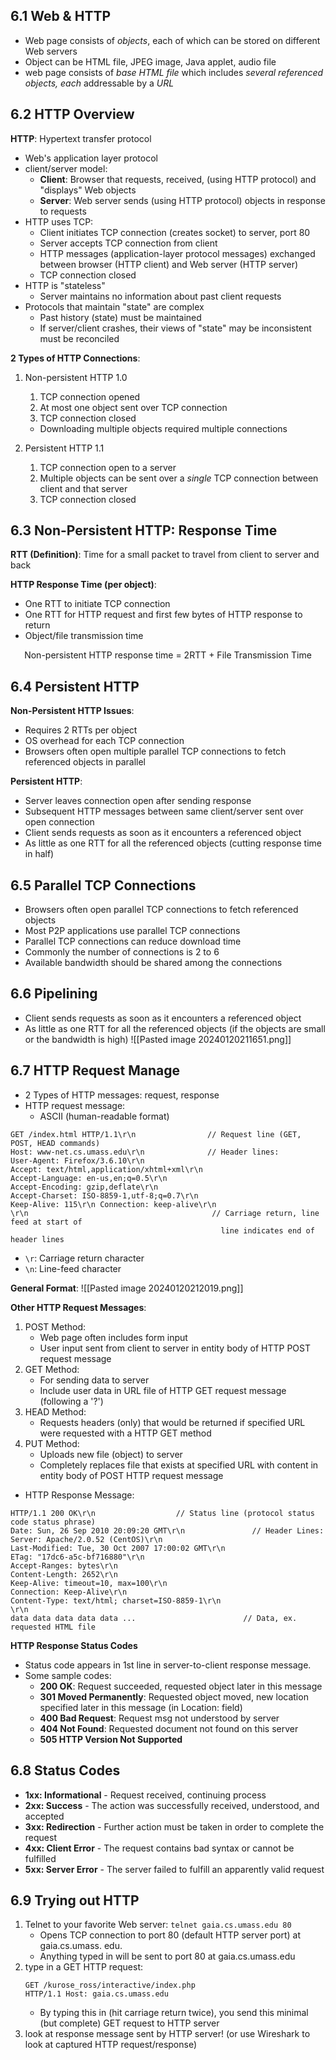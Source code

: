 ## 6.1 Web & HTTP
- Web page consists of *objects*, each of which can be stored on different Web servers
- Object can be HTML file, JPEG image, Java applet, audio file
- web page consists of *base HTML file* which includes *several referenced objects, each* addressable by a *URL*

## 6.2 HTTP Overview
**HTTP**: Hypertext transfer protocol
- Web's application layer protocol
- client/server model:
	- **Client**: Browser that requests, received, (using HTTP protocol) and "displays" Web objects
	- **Server**: Web server sends (using HTTP protocol) objects in response to requests
- HTTP uses TCP:
	- Client initiates TCP connection (creates socket) to server, port 80
	- Server accepts TCP connection from client
	- HTTP messages (application-layer protocol messages) exchanged between browser (HTTP client) and Web server (HTTP server)
	- TCP connection closed
- HTTP is "stateless"
	- Server maintains no information about past client requests
- Protocols that maintain "state" are complex
	- Past history (state) must be maintained
	- If server/client crashes, their views of "state" may be inconsistent must be reconciled

**2 Types of HTTP Connections**:
1. Non-persistent HTTP 1.0
	1. TCP connection opened
	2. At most one object sent over TCP connection
	3. TCP connection closed
	- Downloading multiple objects required multiple connections

2. Persistent HTTP 1.1
	1. TCP connection open to a server
	2. Multiple objects can be sent over a *single* TCP connection between client and that server
	3. TCP connection closed
## 6.3 Non-Persistent HTTP: Response Time
**RTT (Definition)**: Time for a small packet to travel from client to server and back

**HTTP Response Time (per object)**:
- One RTT to initiate TCP connection
- One RTT for HTTP request and first few bytes of HTTP response to return
- Object/file transmission time

$$
\text{Non-persistent HTTP response time = 2RTT + File Transmission Time}
$$
## 6.4 Persistent HTTP
**Non-Persistent HTTP Issues**:
- Requires 2 RTTs per object
- OS overhead for each TCP connection
- Browsers often open multiple parallel TCP connections to fetch referenced objects in parallel

**Persistent HTTP**:
- Server leaves connection open after sending response
- Subsequent HTTP messages between same client/server sent over open connection
- Client sends requests as soon as it encounters a referenced object
- As little as one RTT for all the referenced objects (cutting response time in half)

## 6.5 Parallel TCP Connections
- Browsers often open parallel TCP connections to fetch referenced objects
- Most P2P applications use parallel TCP connections
- Parallel TCP connections can reduce download time
- Commonly the number of connections is 2 to 6
- Available bandwidth should be shared among the connections

## 6.6 Pipelining
- Client sends requests as soon as it encounters a referenced object
- As little as one RTT for all the referenced objects (if the objects are small or the bandwidth is high)
![[Pasted image 20240120211651.png]]

## 6.7 HTTP Request Manage
- 2 Types of HTTP messages: request, response
- HTTP request message:
	- ASCII (human-readable format)
```
GET /index.html HTTP/1.1\r\n                // Request line (GET, POST, HEAD commands)
Host: www-net.cs.umass.edu\r\n              // Header lines:
User-Agent: Firefox/3.6.10\r\n 
Accept: text/html,application/xhtml+xml\r\n 
Accept-Language: en-us,en;q=0.5\r\n 
Accept-Encoding: gzip,deflate\r\n 
Accept-Charset: ISO-8859-1,utf-8;q=0.7\r\n 
Keep-Alive: 115\r\n Connection: keep-alive\r\n 
\r\n                                         // Carriage return, line feed at start of 
                                               line indicates end of header lines
```
- `\r`: Carriage return character
- `\n`: Line-feed character

**General Format**:
![[Pasted image 20240120212019.png]]

**Other HTTP Request Messages**:
1. POST Method:
	- Web page often includes form input
	- User input sent from client to server in entity body of HTTP POST request message
2. GET Method:
	- For sending data to server
	- Include user data in URL file of HTTP GET request message (following a '?')
3. HEAD Method:
	- Requests headers (only) that would be returned if specified URL were requested with a HTTP GET method
4. PUT Method:
	- Uploads new file (object) to server
	- Completely replaces file that exists at specified URL with content in entity body of POST HTTP request message

- HTTP Response Message:
```
HTTP/1.1 200 OK\r\n                  // Status line (protocol status code status phrase)
Date: Sun, 26 Sep 2010 20:09:20 GMT\r\n               // Header Lines:
Server: Apache/2.0.52 (CentOS)\r\n 
Last-Modified: Tue, 30 Oct 2007 17:00:02 GMT\r\n 
ETag: "17dc6-a5c-bf716880"\r\n 
Accept-Ranges: bytes\r\n 
Content-Length: 2652\r\n 
Keep-Alive: timeout=10, max=100\r\n 
Connection: Keep-Alive\r\n 
Content-Type: text/html; charset=ISO-8859-1\r\n 
\r\n 
data data data data data ...                        // Data, ex. requested HTML file
```

**HTTP Response Status Codes**
- Status code appears in 1st line in server-to-client response message. 
- Some sample codes:
	- **200 OK**: Request succeeded, requested object later in this message
	- **301 Moved Permanently**: Requested object moved, new location specified later in this message (in Location: field) 
	- **400 Bad Request**: Request msg not understood by server 
	- **404 Not Found**: Requested document not found on this server 
	- **505 HTTP Version Not Supported**

## 6.8 Status Codes
- **1xx: Informational** - Request received, continuing process
- **2xx: Success** - The action was successfully received, understood, and accepted
- **3xx: Redirection** - Further action must be taken in order to complete the request
- **4xx: Client Error** - The request contains bad syntax or cannot be fulfilled
- **5xx: Server Error** - The server failed to fulfill an apparently valid request

## 6.9 Trying out HTTP
1. Telnet to your favorite Web server: `telnet gaia.cs.umass.edu 80 `
	- Opens TCP connection to port 80 (default HTTP server port) at gaia.cs.umass. edu.
	- Anything typed in will be sent to port 80 at gaia.cs.umass.edu
2. type in a GET HTTP request: 
	```
	GET /kurose_ross/interactive/index.php 
	HTTP/1.1 Host: gaia.cs.umass.edu
	```
	- By typing this in (hit carriage return twice), you send this minimal (but complete) GET request to HTTP server
3. look at response message sent by HTTP server! (or use Wireshark to look at captured HTTP request/response) 